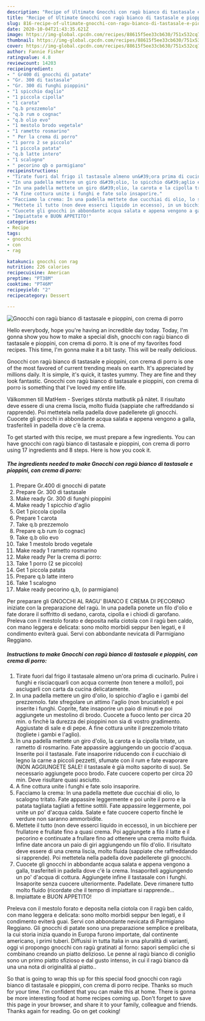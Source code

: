 ```yaml
---
description: "Recipe of Ultimate Gnocchi con ragù bianco di tastasale e pioppini, con crema di porro"
title: "Recipe of Ultimate Gnocchi con ragù bianco di tastasale e pioppini, con crema di porro"
slug: 816-recipe-of-ultimate-gnocchi-con-ragu-bianco-di-tastasale-e-pioppini-con-crema-di-porro
date: 2020-10-04T21:43:35.621Z
image: https://img-global.cpcdn.com/recipes/88615f5ee33cb630/751x532cq70/gnocchi-con-ragu-bianco-di-tastasale-e-pioppini-con-crema-di-porro-recipe-main-photo.jpg
thumbnail: https://img-global.cpcdn.com/recipes/88615f5ee33cb630/751x532cq70/gnocchi-con-ragu-bianco-di-tastasale-e-pioppini-con-crema-di-porro-recipe-main-photo.jpg
cover: https://img-global.cpcdn.com/recipes/88615f5ee33cb630/751x532cq70/gnocchi-con-ragu-bianco-di-tastasale-e-pioppini-con-crema-di-porro-recipe-main-photo.jpg
author: Fannie Fisher
ratingvalue: 4.8
reviewcount: 14203
recipeingredient:
- " Gr400 di gnocchi di patate"
- "Gr. 300 di tastasale"
- "Gr. 300 di funghi pioppini"
- "1 spicchio daglio"
- "1 piccola cipolla"
- "1 carota"
- "q.b prezzemolo"
- "q.b rum o cognac"
- "q.b olio evo"
- "1 mestolo brodo vegetale"
- "1 rametto rosmarino"
- " Per la crema di porro"
- "1 porro 2 se piccolo"
- "1 piccola patata"
- "q.b latte intero"
- "1 scalogno"
- " pecorino qb o parmigiano"
recipeinstructions:
- "Tirate fuori dal frigo il tastasale almeno un&#39;ora prima di cucinarlo. Pulire i funghi e risciacquarli con acqua corrente (non tenere a mollo!), poi asciugarli con carta da cucina delicatamente."
- "In una padella mettere un giro d&#39;olio, lo spicchio d&#39;aglio e i gambi del prezzemolo. fate sfregolare un attimo l&#39;aglio (non bruciatelo!) e poi inserite i funghi. Coprite, fate insaporire un paio di minuti e poi aggiungete un mestolino di brodo. Cuocete a fuoco lento per circa 20 min. o finchè la durezza dei pioppini non sia di vostro gradimento. Aggiustate di sale e di pepe. A fine cottura unite il prezzemolo tritato (togliete i gambi e l&#39;aglio)."
- "In una padella mettete un giro d&#39;olio, la carota e la cipolla tritate, un rametto di rosmarino. Fate appassire aggiungendo un goccio d&#39;acqua. Inserite poi il tastasale. Fate insaporire riducendo con il cucchiaio di legno la carne a piccoli pezzetti, sfumate con il rum e fate evaporare (NON AGGIUNGETE SALE! il tastasale è già molto saporito di suo). Se necessario aggiungete poco brodo. Fate cuocere coperto per circa 20 min. Deve risultare quasi asciutto."
- "A fine cottura unite i funghi e fate solo insaporire."
- "Facciamo la crema: In una padella mettete due cucchiai di olio, lo scalogno tritato. Fate appassire leggermente e poi unite il porro e la patata tagliata tagliati a fettine sottili. Fate appassire leggermente, poi unite un po&#39; d&#39;acqua calda. Salate e fate cuocere coperto finchè le verdure non saranno ammorbidite."
- "Mettete il tutto (non deve esserci liquido in eccesso), in un bicchiere per frullatore e frullate fino a quasi crema. Poi aggiungete a filo il latte e il pecorino e continuate a frullare fino ad ottenere una crema molto fluida. Infine date ancora un paio di giri aggiungendo un filo d&#39;olio. Il risultato deve essere di una crema liscia, molto fluida (sappiate che raffreddando si rapprende). Poi mettetela nella padella dove padellerete gli gnocchi."
- "Cuocete gli gnocchi in abbondante acqua salata e appena vengono a galla, trasferiteli in padella dove c&#39;è la crema. Insaporiteli aggiungendo un po&#39; d&#39;acqua di cottura. Aggiungete infine il tastasale con i funghi. Insaporite senza cuocere ulteriormente. Padellate. Deve rimanere tutto molto fluido (ricordate che il tempo di impiattare si rapprende..."
- "Impiattate e BUON APPETITO!"
categories:
- Recipe
tags:
- gnocchi
- con
- rag

katakunci: gnocchi con rag 
nutrition: 226 calories
recipecuisine: American
preptime: "PT38M"
cooktime: "PT46M"
recipeyield: "2"
recipecategory: Dessert

---
```



![Gnocchi con ragù bianco di tastasale e pioppini, con crema di porro](https://img-global.cpcdn.com/recipes/88615f5ee33cb630/751x532cq70/gnocchi-con-ragu-bianco-di-tastasale-e-pioppini-con-crema-di-porro-recipe-main-photo.jpg)

Hello everybody, hope you're having an incredible day today. Today, I'm gonna show you how to make a special dish, gnocchi con ragù bianco di tastasale e pioppini, con crema di porro. It is one of my favorites food recipes. This time, I'm gonna make it a bit tasty. This will be really delicious.

Gnocchi con ragù bianco di tastasale e pioppini, con crema di porro is one of the most favored of current trending meals on earth. It's appreciated by millions daily. It is simple, it's quick, it tastes yummy. They are fine and they look fantastic. Gnocchi con ragù bianco di tastasale e pioppini, con crema di porro is something that I've loved my entire life.

Välkommen till MatHem - Sveriges största matbutik på nätet. Il risultato deve essere di una crema liscia, molto fluida (sappiate che raffreddando si rapprende). Poi mettetela nella padella dove padellerete gli gnocchi. Cuocete gli gnocchi in abbondante acqua salata e appena vengono a galla, trasferiteli in padella dove c&#39;è la crema.


To get started with this recipe, we must prepare a few ingredients. You can have gnocchi con ragù bianco di tastasale e pioppini, con crema di porro using 17 ingredients and 8 steps. Here is how you cook it.

<!--inarticleads1-->

##### The ingredients needed to make Gnocchi con ragù bianco di tastasale e pioppini, con crema di porro:

1. Prepare  Gr.400 di gnocchi di patate
1. Prepare Gr. 300 di tastasale
1. Make ready Gr. 300 di funghi pioppini
1. Make ready 1 spicchio d&#39;aglio
1. Get 1 piccola cipolla
1. Prepare 1 carota
1. Take q.b prezzemolo
1. Prepare q.b rum (o cognac)
1. Take q.b olio evo
1. Take 1 mestolo brodo vegetale
1. Make ready 1 rametto rosmarino
1. Make ready  Per la crema di porro:
1. Take 1 porro (2 se piccolo)
1. Get 1 piccola patata
1. Prepare q.b latte intero
1. Take 1 scalogno
1. Make ready  pecorino q,b, (o parmigiano)


Per preparare gli GNOCCHI AL RAGU&#39; BIANCO E CREMA DI PECORINO iniziate con la preparazione del ragù. In una padella ponete un filo d&#39;olio e fate dorare il soffritto di sedano, carota, cipolla e i chiodi di garofano. Preleva con il mestolo forato e deposita nella ciotola con il ragù ben caldo, con mano leggera e delicata: sono molto morbidi seppur ben legati, e il condimento eviterà guai. Servi con abbondante nevicata di Parmigiano Reggiano. 

<!--inarticleads2-->

##### Instructions to make Gnocchi con ragù bianco di tastasale e pioppini, con crema di porro:

1. Tirate fuori dal frigo il tastasale almeno un&#39;ora prima di cucinarlo. Pulire i funghi e risciacquarli con acqua corrente (non tenere a mollo!), poi asciugarli con carta da cucina delicatamente.
1. In una padella mettere un giro d&#39;olio, lo spicchio d&#39;aglio e i gambi del prezzemolo. fate sfregolare un attimo l&#39;aglio (non bruciatelo!) e poi inserite i funghi. Coprite, fate insaporire un paio di minuti e poi aggiungete un mestolino di brodo. Cuocete a fuoco lento per circa 20 min. o finchè la durezza dei pioppini non sia di vostro gradimento. Aggiustate di sale e di pepe. A fine cottura unite il prezzemolo tritato (togliete i gambi e l&#39;aglio).
1. In una padella mettete un giro d&#39;olio, la carota e la cipolla tritate, un rametto di rosmarino. Fate appassire aggiungendo un goccio d&#39;acqua. Inserite poi il tastasale. Fate insaporire riducendo con il cucchiaio di legno la carne a piccoli pezzetti, sfumate con il rum e fate evaporare (NON AGGIUNGETE SALE! il tastasale è già molto saporito di suo). Se necessario aggiungete poco brodo. Fate cuocere coperto per circa 20 min. Deve risultare quasi asciutto.
1. A fine cottura unite i funghi e fate solo insaporire.
1. Facciamo la crema: In una padella mettete due cucchiai di olio, lo scalogno tritato. Fate appassire leggermente e poi unite il porro e la patata tagliata tagliati a fettine sottili. Fate appassire leggermente, poi unite un po&#39; d&#39;acqua calda. Salate e fate cuocere coperto finchè le verdure non saranno ammorbidite.
1. Mettete il tutto (non deve esserci liquido in eccesso), in un bicchiere per frullatore e frullate fino a quasi crema. Poi aggiungete a filo il latte e il pecorino e continuate a frullare fino ad ottenere una crema molto fluida. Infine date ancora un paio di giri aggiungendo un filo d&#39;olio. Il risultato deve essere di una crema liscia, molto fluida (sappiate che raffreddando si rapprende). Poi mettetela nella padella dove padellerete gli gnocchi.
1. Cuocete gli gnocchi in abbondante acqua salata e appena vengono a galla, trasferiteli in padella dove c&#39;è la crema. Insaporiteli aggiungendo un po&#39; d&#39;acqua di cottura. Aggiungete infine il tastasale con i funghi. Insaporite senza cuocere ulteriormente. Padellate. Deve rimanere tutto molto fluido (ricordate che il tempo di impiattare si rapprende...
1. Impiattate e BUON APPETITO!


Preleva con il mestolo forato e deposita nella ciotola con il ragù ben caldo, con mano leggera e delicata: sono molto morbidi seppur ben legati, e il condimento eviterà guai. Servi con abbondante nevicata di Parmigiano Reggiano. Gli gnocchi di patate sono una preparazione semplice e prelibata, la cui storia inizia quando in Europa furono importate, dal continente americano, i primi tuberi. Diffusisi in tutta Italia in una pluralità di varianti, oggi vi propongo gnocchi con ragù gratinati al forno: sapori semplici che si combinano creando un piatto delizioso. Le penne al ragù bianco di coniglio sono un primo piatto sfizioso e dal gusto intenso, in cui il ragù bianco dà una una nota di originalità al piatto.. 

So that is going to wrap this up for this special food gnocchi con ragù bianco di tastasale e pioppini, con crema di porro recipe. Thanks so much for your time. I'm confident that you can make this at home. There is gonna be more interesting food at home recipes coming up. Don't forget to save this page in your browser, and share it to your family, colleague and friends. Thanks again for reading. Go on get cooking!
